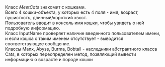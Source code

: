 Класс <i>MeetCats</i> знакомит с кошками. <br/>
Всего 4 кошки-объекта, у которых есть 4 поля - имя, возраст, пушистость, длинный/короткий хвост.<br/>
Пользователь вводит в консоль имя кошки, чтобы увидеть о ней подробную информацию.<br/>
Класс InputName проверяет наличие введенного пользователем имени, и если кошка с таким именем отсутствует - выводится соответствующее сообщение.<br/>
Классы Manx, Abyss, Burma, Bobtail - наследники абстрактного класса Cats, в которых переопределен метод, позвляющий вывести информацию о возрасте и породе кошки
